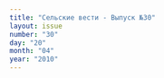 ```yaml
---
title: "Сельские вести - Выпуск №30"
layout: issue
number: "30"
day: "20"
month: "04"
year: "2010"
---
```

